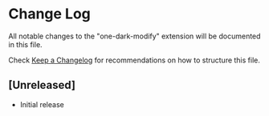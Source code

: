# Change Log

All notable changes to the "one-dark-modify" extension will be documented in this file.

Check [Keep a Changelog](http://keepachangelog.com/) for recommendations on how to structure this file.

## [Unreleased]

- Initial release
